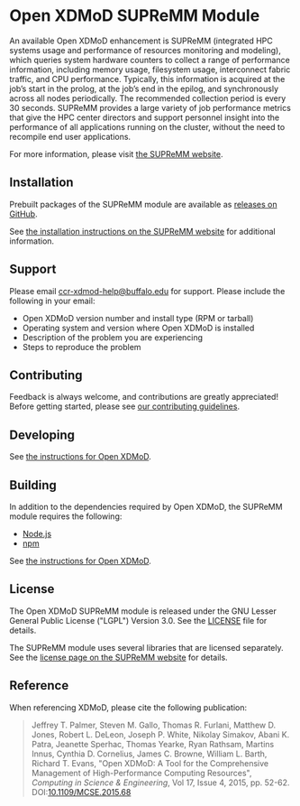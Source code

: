# Open XDMoD SUPReMM Module

An available Open XDMoD enhancement is SUPReMM (integrated HPC systems usage and
performance of resources monitoring and modeling), which queries system hardware
counters to collect a range of performance information, including memory usage,
filesystem usage, interconnect fabric traffic, and CPU performance. Typically,
this information is acquired at the job’s start in the prolog, at the job’s end
in the epilog, and synchronously across all nodes periodically. The recommended
collection period is every 30 seconds. SUPReMM provides a large variety of job
performance metrics that give the HPC center directors and support personnel
insight into the performance of all applications running on the cluster, without
the need to recompile end user applications.

For more information, please visit
[the SUPReMM website](http://supremm.xdmod.org/supremm-overview.html).

## Installation

Prebuilt packages of the SUPReMM module are available as
[releases on GitHub](https://github.com/ubccr/xdmod-supremm/releases).

See [the installation instructions on the SUPReMM website](http://supremm.xdmod.org/supremm-install-overview.html)
for additional information.

## Support

Please email ccr-xdmod-help@buffalo.edu for support. Please
include the following in your email:

  - Open XDMoD version number and install type (RPM or tarball)
  - Operating system and version where Open XDMoD is installed
  - Description of the problem you are experiencing
  - Steps to reproduce the problem

## Contributing

Feedback is always welcome, and contributions are greatly appreciated!
Before getting started, please see
[our contributing guidelines](.github/CONTRIBUTING.md).

## Developing

See [the instructions for Open XDMoD](https://github.com/ubccr/xdmod#developing).

## Building

In addition to the dependencies required by Open XDMoD, the SUPReMM module
requires the following:

  - [Node.js](https://nodejs.org)
  - [npm](https://www.npmjs.com/)

See [the instructions for Open XDMoD](https://github.com/ubccr/xdmod#building).

## License

The Open XDMoD SUPReMM module is released under the GNU
Lesser General Public License ("LGPL") Version 3.0.  See the [LICENSE](LICENSE)
file for details.

The SUPReMM module uses several libraries that are licensed separately. See the
[license page on the SUPReMM website](http://supremm.xdmod.org/supremm-notices.html)
for details.

## Reference

When referencing XDMoD, please cite the following publication:

> Jeffrey T. Palmer, Steven M. Gallo, Thomas R. Furlani, Matthew D. Jones, Robert L. DeLeon, Joseph P. White, Nikolay Simakov, Abani K. Patra, Jeanette Sperhac, Thomas Yearke, Ryan Rathsam, Martins Innus, Cynthia D. Cornelius, James C. Browne, William L. Barth, Richard T. Evans, "Open XDMoD: A Tool for the Comprehensive Management of High-Performance Computing Resources", *Computing in Science & Engineering*, Vol 17, Issue 4, 2015, pp. 52-62. DOI:[10.1109/MCSE.2015.68](https://doi.org/10.1109/MCSE.2015.68)

